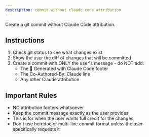 ```yaml
---
description: commit without claude code attribution
---
```


Create a git commit without Claude Code attribution.

## Instructions

1. Check git status to see what changes exist
2. Show the user the diff of changes that will be committed
3. Create a commit with ONLY the user's message - do NOT add:
   - The 🤖 Generated with Claude Code footer
   - The Co-Authored-By: Claude line
   - Any other Claude attribution

## Important Rules

- NO attribution footers whatsoever
- Keep the commit message exactly as the user provides
- This is for when the user wants full credit for the changes
- Don't use heredoc or multi-line commit format unless the user specifically requests it
